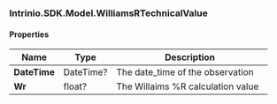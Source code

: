 [//]: # (CLASS:Intrinio.SDK.Model.WilliamsRTechnicalValue)

[//]: # (KIND:object)

### Intrinio.SDK.Model.WilliamsRTechnicalValue
#### Properties

[//]: # (START_DEFINITION)

Name | Type | Description
------------ | ------------- | -------------
**DateTime** | DateTime? | The date_time of the observation &nbsp;
**Wr** | float? | The Willaims %R calculation value &nbsp;

[//]: # (END_DEFINITION)


